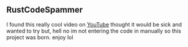 ## RustCodeSpammer

I found this really cool video on [YouTube](https://www.youtube.com/watch?v=B_KyzXhP9XE) thought 
it would be sick and wanted to try but, hell no im not entering the code in manually
so this project was born. enjoy lol


